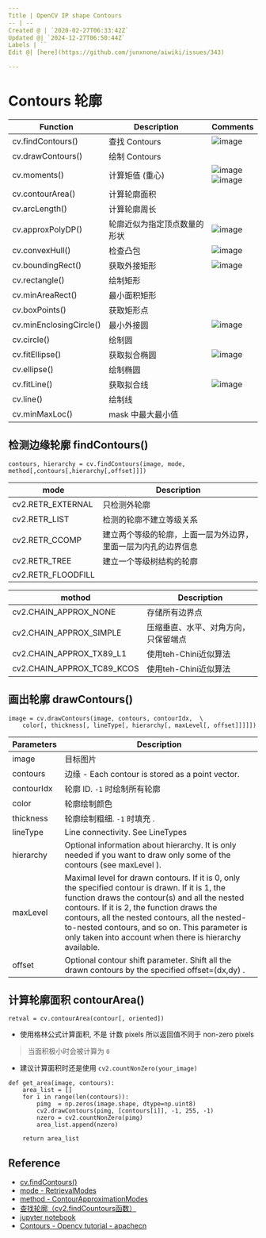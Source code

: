 ```yaml
---
Title | OpenCV IP shape Contours
-- | --
Created @ | `2020-02-27T06:33:42Z`
Updated @| `2024-12-27T06:50:44Z`
Labels | ``
Edit @| [here](https://github.com/junxnone/aiwiki/issues/343)

---
```

# Contours 轮廓



Function | Description | Comments
-- | -- | --
cv.findContours() | 查找 Contours | ![image](https://user-images.githubusercontent.com/2216970/98224789-e0aa3400-1f8e-11eb-8afb-5791d52d9c16.png)
cv.drawContours()  | 绘制 Contours
cv.moments() | 计算矩值 (重心) | ![image](https://user-images.githubusercontent.com/2216970/98222223-82c81d00-1f8b-11eb-91ef-1fd1957f6724.png)<br>![image](https://user-images.githubusercontent.com/2216970/98222265-907da280-1f8b-11eb-8e47-6a8afbfc9046.png)
cv.contourArea() | 计算轮廓面积
cv.arcLength() | 计算轮廓周长
cv.approxPolyDP() | 轮廓近似为指定顶点数量的形状 | ![image](https://user-images.githubusercontent.com/2216970/98224811-e6a01500-1f8e-11eb-960e-ef5cb039005d.png)
cv.convexHull() | 检查凸包 | ![image](https://user-images.githubusercontent.com/2216970/98224837-eef85000-1f8e-11eb-9b31-ad5076125aa6.png)
cv.boundingRect() | 获取外接矩形 | ![image](https://user-images.githubusercontent.com/2216970/98224886-ffa8c600-1f8e-11eb-83b0-8199a0e9666b.png)
cv.rectangle() | 绘制矩形
cv.minAreaRect() | 最小面积矩形
cv.boxPoints() | 获取矩形点
cv.minEnclosingCircle() | 最小外接圆 | ![image](https://user-images.githubusercontent.com/2216970/98224907-05061080-1f8f-11eb-9c86-deb7dc00d1fe.png)
cv.circle() | 绘制圆
cv.fitEllipse() | 获取拟合椭圆 | ![image](https://user-images.githubusercontent.com/2216970/98224930-0f280f00-1f8f-11eb-916b-e069c20d3d79.png)
cv.ellipse() | 绘制椭圆
cv.fitLine() | 获取拟合线 | ![image](https://user-images.githubusercontent.com/2216970/98224951-14855980-1f8f-11eb-836d-9f9c472d0703.png)
cv.line() | 绘制线
cv.minMaxLoc() | mask 中最大最小值


## 检测边缘轮廓 findContours()
```
contours, hierarchy = cv.findContours(image, mode, method[,contours[,hierarchy[,offset]]])
```

mode | Description
-- | --
cv2.RETR_EXTERNAL | 只检测外轮廓
cv2.RETR_LIST | 检测的轮廓不建立等级关系
cv2.RETR_CCOMP | 建立两个等级的轮廓，上面一层为外边界，里面一层为内孔的边界信息
cv2.RETR_TREE | 建立一个等级树结构的轮廓
cv2.RETR_FLOODFILL |

mothod | Description
-- | --
cv2.CHAIN_APPROX_NONE | 存储所有边界点
cv2.CHAIN_APPROX_SIMPLE | 压缩垂直、水平、对角方向，只保留端点
cv2.CHAIN_APPROX_TX89_L1 | 使用teh-Chini近似算法
cv2.CHAIN_APPROX_TC89_KCOS | 使用teh-Chini近似算法

## 画出轮廓 drawContours()

```
image = cv.drawContours(image, contours, contourIdx,  \
    color[, thickness[, lineType[, hierarchy[, maxLevel[, offset]]]]])
```

Parameters | Description
-- | --
image | 目标图片
contours | 边缘 -  Each contour is stored as a point vector.
contourIdx | 轮廓 ID. `-1` 时绘制所有轮廓
color | 轮廓绘制颜色
thickness | 轮廓绘制粗细. `-1` 时填充 .
lineType | Line connectivity. See LineTypes
hierarchy | Optional information about hierarchy. It is only needed if you want to draw only some of the contours (see maxLevel ).
maxLevel | Maximal level for drawn contours. If it is 0, only the specified contour is drawn. If it is 1, the function draws the contour(s) and all the nested contours. If it is 2, the function draws the contours, all the nested contours, all the nested-to-nested contours, and so on. This parameter is only taken into account when there is hierarchy available.
offset | Optional contour shift parameter. Shift all the drawn contours by the specified offset=(dx,dy) .

## 计算轮廓面积 contourArea()
```
retval = cv.contourArea(contour[, oriented])
```
- 使用格林公式计算面积, 不是 计数 pixels 所以返回值不同于 non-zero pixels
> 当面积极小时会被计算为 `0`
- 建议计算面积时还是使用 `cv2.countNonZero(your_image)`

```
def get_area(image, contours):
    area_list = []
    for i in range(len(contours)):
        pimg  = np.zeros(image.shape, dtype=np.uint8)
        cv2.drawContours(pimg, [contours[i]], -1, 255, -1)
        nzero = cv2.countNonZero(pimg)
        area_list.append(nzero)

    return area_list
```


## Reference

- [cv.findContours()](https://docs.opencv.org/4.2.0/d3/dc0/group__imgproc__shape.html#gadf1ad6a0b82947fa1fe3c3d497f260e0)
- [mode - RetrievalModes](https://docs.opencv.org/4.2.0/d3/dc0/group__imgproc__shape.html#ga819779b9857cc2f8601e6526a3a5bc71)
- [method - ContourApproximationModes](https://docs.opencv.org/4.2.0/d3/dc0/group__imgproc__shape.html#ga4303f45752694956374734a03c54d5ff)
- [查找轮廓（cv2.findCountours函数）](https://www.cnblogs.com/wmy-ncut/p/9889294.html)
- [jupyter notebook](https://github.com/junxnone/examples/blob/master/opencv/OpenCV_findContours_drawContours.ipynb)
- [Contours - Opencv tutorial - apachecn](https://opencv.apachecn.org/#/docs/4.0.0/4.9-tutorial_py_contours)

